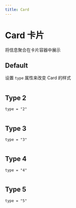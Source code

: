 ```yaml
---
title: Card
---
```


# Card 卡片

将信息聚合在卡片容器中展示

## Default

设置 `type` 属性来改变 Card 的样式

```vue demo src="./default.vue"

```

## Type 2

`type = "2"`

```vue demo src="./type-2.vue"

```

## Type 3

`type = "3"`

```vue demo src="./type-3.vue"

```

## Type 4

`type = "4"`

```vue demo src="./type-4.vue"

```

## Type 5

`type = "5"`

```vue demo src="./type-5.vue"

```
